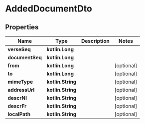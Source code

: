 # AddedDocumentDto

## Properties

Name | Type | Description | Notes
------------ | ------------- | ------------- | -------------
**verseSeq** | **kotlin.Long** |  |
**documentSeq** | **kotlin.Long** |  |
**from** | **kotlin.Long** |  |  [optional]
**to** | **kotlin.Long** |  |  [optional]
**mimeType** | **kotlin.String** |  |  [optional]
**addressUrl** | **kotlin.String** |  |  [optional]
**descrNl** | **kotlin.String** |  |  [optional]
**descrFr** | **kotlin.String** |  |  [optional]
**localPath** | **kotlin.String** |  |  [optional]



